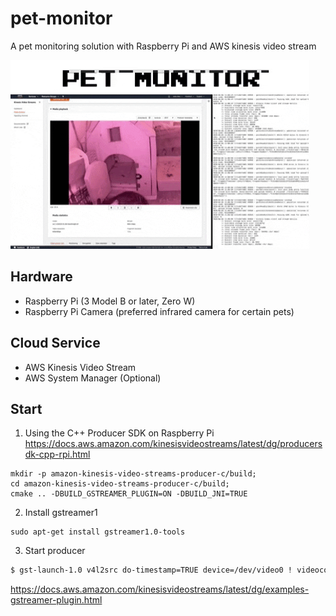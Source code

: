 # pet-monitor
A pet monitoring solution with Raspberry Pi and AWS kinesis video stream

![preview](preview.gif)

## Hardware

- Raspberry Pi (3 Model B or later, Zero W) 
- Raspberry Pi Camera (preferred infrared camera for certain pets)

## Cloud Service

- AWS Kinesis Video Stream
- AWS System Manager (Optional)

## Start

1. Using the C++ Producer SDK on Raspberry Pi
https://docs.aws.amazon.com/kinesisvideostreams/latest/dg/producersdk-cpp-rpi.html

```
mkdir -p amazon-kinesis-video-streams-producer-c/build; 
cd amazon-kinesis-video-streams-producer-c/build; 
cmake .. -DBUILD_GSTREAMER_PLUGIN=ON -DBUILD_JNI=TRUE
```

2. Install gstreamer1 
```
sudo apt-get install gstreamer1.0-tools
```

3. Start producer

```bash
$ gst-launch-1.0 v4l2src do-timestamp=TRUE device=/dev/video0 ! videoconvert ! video/x-raw,format=I420,width=640,height=480,framerate=30/1 ! omxh264enc control-rate=1 target-bitrate=5120000 periodicity-idr=45 inline-header=FALSE ! h264parse ! video/x-h264,stream-format=avc,alignment=au,width=640,height=480,framerate=30/1,profile=baseline ! kvssink stream-name="YourStreamName" access-key="YourAccessKey" secret-key="YourSecretKey" aws-region="YourAWSRegion"
```

https://docs.aws.amazon.com/kinesisvideostreams/latest/dg/examples-gstreamer-plugin.html

